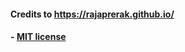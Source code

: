 #### Credits to https://rajaprerak.github.io/

#### - **[MIT license](http://opensource.org/licenses/mit-license.php)**
